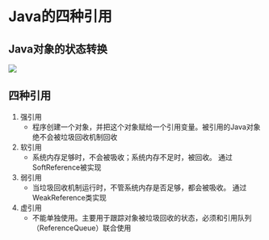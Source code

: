 # Java的四种引用
## Java对象的状态转换
![](http://i.imgur.com/FIzNsPu.jpg)
## 四种引用
1. 强引用
	* 程序创建一个对象，并把这个对象赋给一个引用变量。被引用的Java对象绝不会被垃圾回收机制回收
2. 软引用
	* 系统内存足够时，不会被吸收；系统内存不足时，被回收。 通过SoftReference被实现
3. 弱引用
	* 当垃圾回收机制运行时，不管系统内存是否足够，都会被吸收。 通过WeakReference类实现
4. 虚引用
	* 不能单独使用。主要用于跟踪对象被垃圾回收的状态，必须和引用队列（ReferenceQueue）联合使用
